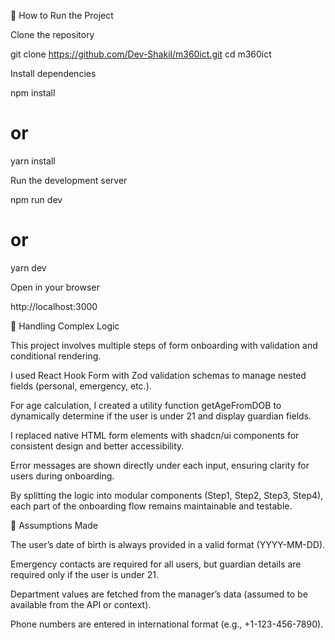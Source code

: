 🚀 How to Run the Project

Clone the repository

git clone https://github.com/Dev-Shakil/m360ict.git
cd m360ict


Install dependencies

npm install
# or
yarn install


Run the development server

npm run dev
# or
yarn dev


Open in your browser

http://localhost:3000

🧠 Handling Complex Logic

This project involves multiple steps of form onboarding with validation and conditional rendering.

I used React Hook Form with Zod validation schemas to manage nested fields (personal, emergency, etc.).

For age calculation, I created a utility function getAgeFromDOB to dynamically determine if the user is under 21 and display guardian fields.

I replaced native HTML form elements with shadcn/ui components for consistent design and better accessibility.

Error messages are shown directly under each input, ensuring clarity for users during onboarding.

By splitting the logic into modular components (Step1, Step2, Step3, Step4), each part of the onboarding flow remains maintainable and testable.

📌 Assumptions Made

The user’s date of birth is always provided in a valid format (YYYY-MM-DD).

Emergency contacts are required for all users, but guardian details are required only if the user is under 21.

Department values are fetched from the manager’s data (assumed to be available from the API or context).

Phone numbers are entered in international format (e.g., +1-123-456-7890).
